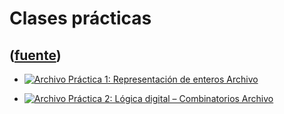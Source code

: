 # Clases prácticas
([fuente](https://campus.exactas.uba.ar/course/view.php?id=997&section=3))
---
  - [![Archivo](https://campus.exactas.uba.ar/theme/image.php/magazine/core/1462913092/f/pdf) Práctica 1: Representación de enteros  Archivo](https://campus.exactas.uba.ar/mod/resource/view.php?id=60322)

  - [![Archivo](https://campus.exactas.uba.ar/theme/image.php/magazine/core/1462913092/f/pdf) Práctica 2: Lógica digital – Combinatorios  Archivo](https://campus.exactas.uba.ar/mod/resource/view.php?id=60323)


